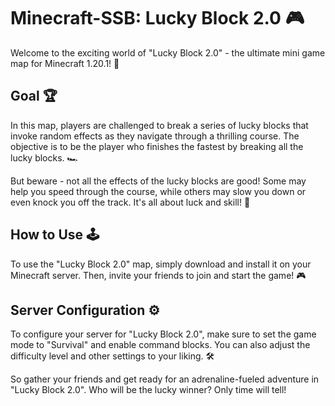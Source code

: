 # Minecraft-SSB: Lucky Block 2.0 🎮

Welcome to the exciting world of "Lucky Block 2.0" - the ultimate mini game map for Minecraft 1.20.1! 🎉

## Goal 🏆

In this map, players are challenged to break a series of lucky blocks that invoke random effects as they navigate through a thrilling course. The objective is to be the player who finishes the fastest by breaking all the lucky blocks. 🏎️

But beware - not all the effects of the lucky blocks are good! Some may help you speed through the course, while others may slow you down or even knock you off the track. It's all about luck and skill! 🤞

## How to Use 🕹️

To use the "Lucky Block 2.0" map, simply download and install it on your Minecraft server. Then, invite your friends to join and start the game! 🎮

## Server Configuration ⚙️

To configure your server for "Lucky Block 2.0", make sure to set the game mode to "Survival" and enable command blocks. You can also adjust the difficulty level and other settings to your liking. 🛠️

So gather your friends and get ready for an adrenaline-fueled adventure in "Lucky Block 2.0". Who will be the lucky winner? Only time will tell!